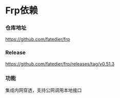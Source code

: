 # Frp依赖

### 仓库地址

https://github.com/fatedier/frp

### Release

https://github.com/fatedier/frp/releases/tag/v0.51.3


### 功能

集成内网穿透，支持公网调用本地接口